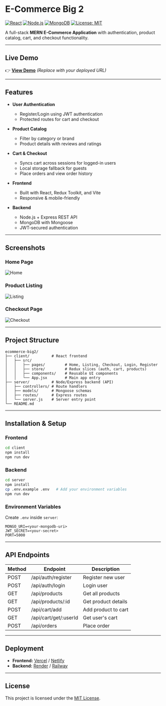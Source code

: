 
# **E-Commerce Big 2**

[![React](https://img.shields.io/badge/Frontend-React-blue)](https://react.dev/)
[![Node.js](https://img.shields.io/badge/Backend-Node.js-green)](https://nodejs.org/)
[![MongoDB](https://img.shields.io/badge/Database-MongoDB-brightgreen)](https://www.mongodb.com/)
[![License: MIT](https://img.shields.io/badge/License-MIT-yellow.svg)](LICENSE)

A full-stack **MERN E-Commerce Application** with authentication, product catalog, cart, and checkout functionality.

---

## **Live Demo**
👉 [**View Demo**](https://your-live-demo-link.com) *(Replace with your deployed URL)*

---

## **Features**

- **User Authentication**
  - Register/Login using JWT authentication
  - Protected routes for cart and checkout

- **Product Catalog**
  - Filter by category or brand
  - Product details with reviews and ratings

- **Cart & Checkout**
  - Syncs cart across sessions for logged-in users
  - Local storage fallback for guests
  - Place orders and view order history

- **Frontend**
  - Built with React, Redux Toolkit, and Vite
  - Responsive & mobile-friendly

- **Backend**
  - Node.js + Express REST API
  - MongoDB with Mongoose
  - JWT-secured authentication

---

## **Screenshots**

### **Home Page**
![Home](screenshots/home.png)

### **Product Listing**
![Listing](screenshots/listing.png)

### **Checkout Page**
![Checkout](screenshots/checkout.png)

---

## **Project Structure**

```
ecommerce-big2/
├── client/          # React frontend
│   ├── src/
│   │   ├── pages/         # Home, Listing, Checkout, Login, Register
│   │   ├── store/         # Redux slices (auth, cart, products)
│   │   ├── components/    # Reusable UI components
│   │   └── App.jsx        # Main app entry
├── server/          # Node/Express backend (API)
│   ├── controllers/ # Route handlers
│   ├── models/      # Mongoose schemas
│   ├── routes/      # Express routes
│   └── server.js    # Server entry point
└── README.md
```

---

## **Installation & Setup**

### **Frontend**
```bash
cd client
npm install
npm run dev
```

### **Backend**
```bash
cd server
npm install
cp .env.example .env   # Add your environment variables
npm run dev
```

### **Environment Variables**
Create `.env` inside `server`:
```
MONGO_URI=<your-mongodb-uri>
JWT_SECRET=<your-secret>
PORT=5000
```

---

## **API Endpoints**

| Method | Endpoint                  | Description             |
|---------|--------------------------|-------------------------|
| POST    | /api/auth/register       | Register new user      |
| POST    | /api/auth/login          | Login user            |
| GET     | /api/products           | Get all products      |
| GET     | /api/products/:id       | Get product details   |
| POST    | /api/cart/add           | Add product to cart   |
| GET     | /api/cart/get/:userId   | Get user's cart       |
| POST    | /api/orders            | Place order          |

---

## **Deployment**

- **Frontend:** [Vercel](https://vercel.com) / [Netlify](https://netlify.com)
- **Backend:** [Render](https://render.com) / [Railway](https://railway.app)

---

## **License**

This project is licensed under the [MIT License](LICENSE).
